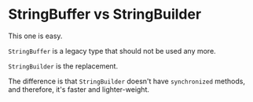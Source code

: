 # StringBuffer vs StringBuilder

This one is easy.

`StringBuffer` is a legacy type that should not be used any more.

`StringBuilder` is the replacement.

The difference is that `StringBuilder` doesn't have `synchronized` methods, and therefore, it's faster and lighter-weight.
